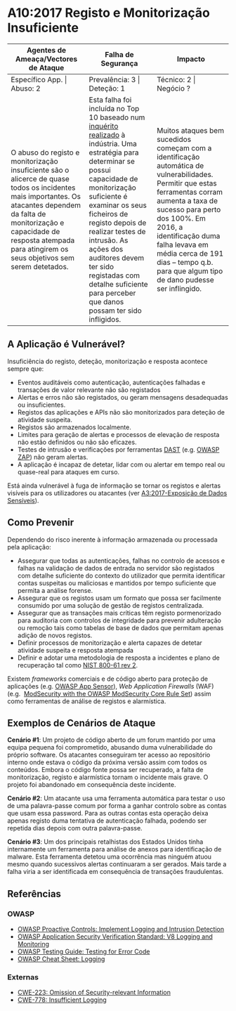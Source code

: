# A10:2017 Registo e Monitorização Insuficiente

| Agentes de Ameaça/Vectores de Ataque | Falha de Segurança | Impacto |
| -- | -- | -- |
| Específico App. \| Abuso: 2 | Prevalência: 3 \| Deteção: 1 | Técnico: 2 \| Negócio ? |
| O abuso do registo e monitorização insuficiente são o alicerce de quase todos os incidentes mais importantes. Os atacantes dependem da falta de monitorização e capacidade de resposta atempada para atingirem os seus objetivos sem serem detetados. | Esta falha foi incluída no Top 10 baseado num [inquérito realizado][0xaa1] à indústria. Uma estratégia para determinar se possui capacidade de monitorização suficiente é examinar os seus ficheiros de registo depois de realizar testes de intrusão. As ações dos auditores devem ter sido registadas com detalhe suficiente para perceber que danos possam ter sido infligidos. | Muitos ataques bem sucedidos começam com a identificação automática de vulnerabilidades. Permitir que estas ferramentas corram aumenta a taxa de sucesso para perto dos 100%. Em 2016, a identificação duma falha levava em média cerca de 191 dias – tempo q.b. para que algum tipo de dano pudesse ser inflingido. |

## A Aplicação é Vulnerável?

Insuficiência do registo, deteção, monitorização e resposta acontece sempre que:

* Eventos auditáveis como autenticação, autenticações falhadas e transações de
  valor relevante não são registados
* Alertas e erros não são registados, ou geram mensagens desadequadas ou
  insuficientes.
* Registos das aplicações e APIs não são monitorizados para deteção de atividade
  suspeita.
* Registos são armazenados localmente.
* Limites para geração de alertas e processos de elevação de resposta não estão
  definidos ou não são eficazes.
* Testes de intrusão e verificações por ferramentas [DAST][0xaa2] (e.g. [OWASP
  ZAP][0xaa3]) não geram alertas.
* A aplicação é incapaz de detetar, lidar com ou alertar em tempo real ou
  quase-real para ataques em curso.

Está ainda vulnerável à fuga de informação se tornar os registos e alertas
visíveis para os utilizadores ou atacantes (ver [A3:2017-Exposição de Dados
Sensíveis][0xaa4]).

## Como Prevenir

Dependendo do risco inerente à informação armazenada ou processada pela
aplicação:

* Assegurar que todas as autenticações, falhas no controlo de acessos e falhas
  na validação de dados de entrada no servidor são registados com detalhe
  suficiente do contexto do utilizador que permita identificar contas suspeitas
  ou maliciosas e mantidos por tempo suficiente que permita a análise forense.
* Assegurar que os registos usam um formato que possa ser facilmente consumido
  por uma solução de gestão de registos centralizada.
* Assegurar que as transações mais críticas têm registo pormenorizado para
  auditoria com controlos de integridade para prevenir adulteração ou remoção
  tais como tabelas de base de dados que permitam apenas adição de novos
  registos.
* Definir processos de monitorização e alerta capazes de detetar atividade
  suspeita e resposta atempada
* Definir e adotar uma metodologia de resposta a incidentes e plano de
  recuperação tal como [NIST 800-61 rev 2][0xaa5].

Existem _frameworks_ comerciais e de código aberto para proteção de aplicações
(e.g. [OWASP App Sensor][0xaa6]), _Web Application Firewalls_ (WAF) (e.g. 
[ModSecurity with the OWASP ModSecurity Core Rule Set][0xaa7]) assim como
ferramentas de análise de registos e alarmística.

## Exemplos de Cenários de Ataque

**Cenário #1**: Um projeto de código aberto de um forum mantido por uma equipa
pequena foi comprometido, abusando duma vulnerabilidade do próprio software. Os
atacantes conseguiram ter acesso ao repositório interno onde estava o código da
próxima versão assim com todos os conteúdos. Embora o código fonte possa ser
recuperado, a falta de monitorização, registo e alarmística tornam o incidente
mais grave. O projeto foi abandonado em consequência deste incidente.

**Cenário #2**: Um atacante usa uma ferramenta automática para testar o uso de
uma palavra-passe comum por forma a ganhar controlo sobre as contas que usam
essa password. Para as outras contas esta operação deixa apenas registo duma
tentativa de autenticação falhada, podendo ser repetida dias depois com outra
palavra-passe.

**Cenário #3**: Um dos principais retalhistas dos Estados Unidos tinha
internamente um ferramenta para análise de anexos para identificação de malware.
Esta ferramenta detetou uma ocorrência mas ninguém atuou mesmo quando sucessivos
alertas continuaram a ser gerados. Mais tarde a falha viria a ser identificada
em consequência de transações fraudulentas.

## Referências

### OWASP

* [OWASP Proactive Controls: Implement Logging and Intrusion Detection][0xaa8]
* [OWASP Application Security Verification Standard: V8 Logging and Monitoring][0xaa9]
* [OWASP Testing Guide: Testing for Error Code][0xaa10]
* [OWASP Cheat Sheet: Logging][0xaa11]

### Externas

* [CWE-223: Omission of Security-relevant Information][0xaa12]
* [CWE-778: Insufficient Logging][0xaa13]

[0xaa1]: https://owasp.blogspot.com/2017/08/owasp-top-10-2017-project-update.html
[0xaa2]: https://www.owasp.org/index.php/Category:Vulnerability_Scanning_Tools
[0xaa3]: https://www.owasp.org/index.php/OWASP_Zed_Attack_Proxy_Project
[0xaa4]: ./0xa3-sensitive-data-disclosure.md
[0xaa5]: https://csrc.nist.gov/publications/detail/sp/800-61/rev-2/final
[0xaa6]: https://www.owasp.org/index.php/OWASP_AppSensor_Project
[0xaa7]: https://www.owasp.org/index.php/Category:OWASP_ModSecurity_Core_Rule_Set_Project
[0xaa8]: https://www.owasp.org/index.php/OWASP_Proactive_Controls#8:_Implement_Logging_and_Intrusion_Detection
[0xaa9]: https://www.owasp.org/index.php/Category:OWASP_Application_Security_Verification_Standard_Project#tab=Home
[0xaa10]: https://www.owasp.org/index.php/Category:OWASP_Application_Security_Verification_Standard_Project#tab=Home
[0xaa11]: https://www.owasp.org/index.php/Logging_Cheat_Sheet
[0xaa12]: https://cwe.mitre.org/data/definitions/223.html
[0xaa13]: https://cwe.mitre.org/data/definitions/778.html

